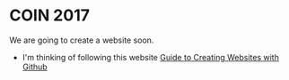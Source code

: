 # COIN 2017

We are going to create a website soon.

- I'm thinking of following this website [Guide to Creating Websites with Github](http://jmcglone.com/guides/github-pages/)